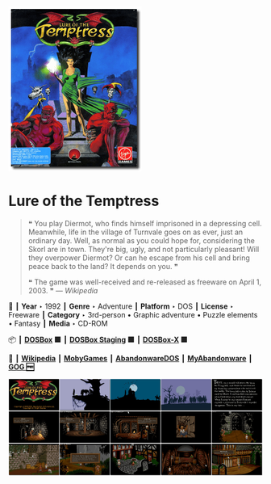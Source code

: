 ![](Thumbnail.png "application-thumbnail")

# Lure of the Temptress

> ❝ You play Diermot, who finds himself imprisoned in a depressing cell. Meanwhile, life in the village of Turnvale goes on as ever, just an ordinary day. Well, as normal as you could hope for, considering the Skorl are in town. They're big, ugly, and not particularly pleasant! Will they overpower Diermot? Or can he escape from his cell and bring peace back to the land? It depends on you. ❞
>
> ❝ The game was well-received and re-released as freeware on April 1, 2003. ❞ — *Wikipedia*
>

📌 ┃ **Year** ‣ 1992 ┃ **Genre** ‣ Adventure ┃ **Platform** ‣ DOS ┃ **License** ‣ Freeware ┃ **Category** ‣ 3rd-person • Graphic adventure • Puzzle elements • Fantasy ┃ **Media** ‣ CD-ROM 

📦 ┃ **[DOSBox](https://www.dosbox.com/) 🟩** ┃ **[DOSBox Staging](https://dosbox-staging.github.io/) 🟩** ┃ **[DOSBox-X](https://dosbox-x.com/) 🟩** 

📎 ┃ **[Wikipedia](https://en.wikipedia.org/wiki/Lure_of_the_Temptress)** ┃ **[MobyGames](https://www.mobygames.com/game/1134/lure-of-the-temptress/)** ┃ **[AbandonwareDOS](https://www.abandonwaredos.com/abandonware-game.php?abandonware=Lure+of+the+Temptress&gid=1087)** ┃ **[MyAbandonware](https://www.myabandonware.com/game/lure-of-the-temptress-1ge)** ┃ **[GOG 🆓](https://www.gog.com/en/game/lure_of_the_temptress)** 

![](Montage.png "Lure of the Temptress")


